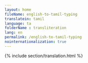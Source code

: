 ```yaml
--- 
layout: home 
fileName: english-to-tamil-typing
translatein: tamil
language: ta
folderName : transliteration
lang: en
permalink: /english-to-tamil-typing
nointernationalization: true
---
```

{% include section/translation.html %}